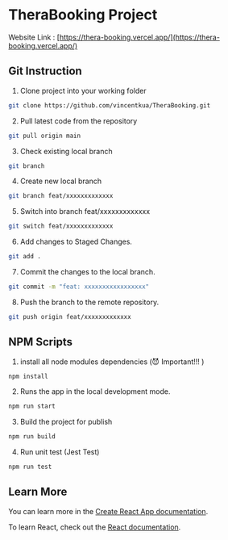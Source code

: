 # TheraBooking Project

Website Link : [https://thera-booking.vercel.app/](https://thera-booking.vercel.app/) 

## Git Instruction

1. Clone project into your working folder

```bash
git clone https://github.com/vincentkua/TheraBooking.git
```

2. Pull latest code from the repository

```bash
git pull origin main
```

3. Check existing local branch

```bash
git branch
```

4. Create new local branch

```bash
git branch feat/xxxxxxxxxxxxx
```

5. Switch into branch feat/xxxxxxxxxxxxx

```bash
git switch feat/xxxxxxxxxxxxx
```

6. Add changes to Staged Changes.

```bash
git add .
```

7. Commit the changes to the local branch.

```bash
git commit -m "feat: xxxxxxxxxxxxxxxxx"
```

8. Push the branch to the remote repository.

```bash
git push origin feat/xxxxxxxxxxxxx
```

## NPM Scripts

1. install all node modules dependencies (😈 Important!!! ) 

```bash
npm install
```

2. Runs the app in the local development mode.

```bash
npm run start
```

3. Build the project for publish

```bash
npm run build
```

4. Run unit test (Jest Test)

```bash
npm run test
```

## Learn More

You can learn more in the [Create React App documentation](https://facebook.github.io/create-react-app/docs/getting-started).

To learn React, check out the [React documentation](https://reactjs.org/).
